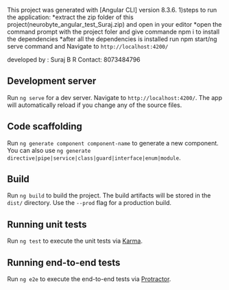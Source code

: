 

This project was generated with [Angular CLI] version 8.3.6.
1)steps to run the application:
*extract the zip folder of this project(neurobyte_angular_test_Suraj.zip) and open in your editor 
*open the command prompt with the project foler and give commande npm i to install the dependencies
*after all the dependencies is installed run npm start/ng serve command and  Navigate to `http://localhost:4200/`

developed by : Suraj B R
Contact: 8073484796

## Development server

Run `ng serve` for a dev server. Navigate to `http://localhost:4200/`. The app will automatically reload if you change any of the source files.

## Code scaffolding

Run `ng generate component component-name` to generate a new component. You can also use `ng generate directive|pipe|service|class|guard|interface|enum|module`.

## Build

Run `ng build` to build the project. The build artifacts will be stored in the `dist/` directory. Use the `--prod` flag for a production build.

## Running unit tests

Run `ng test` to execute the unit tests via [Karma](https://karma-runner.github.io).

## Running end-to-end tests

Run `ng e2e` to execute the end-to-end tests via [Protractor](http://www.protractortest.org/).


